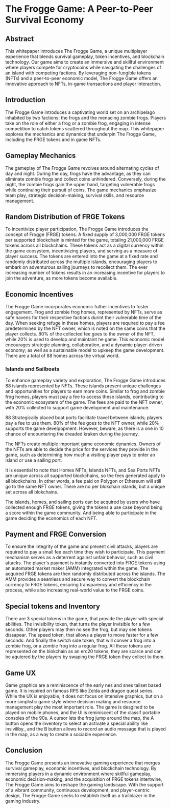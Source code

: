 # The Frogge Game: A Peer-to-Peer Survival Economy

## Abstract
This whitepaper introduces The Frogge Game, a unique multiplayer experience that blends survival gameplay, token incentives, and blockchain technology. Our game aims to create an immersive and skillful environment where players compete for cryptocoins while navigating the challenges of an island with competing factions. By leveraging non-fungible tokens (NFTs) and a peer-to-peer economic model, The Frogge Game offers an innovative approach to NFTs, in-game transactions and player interaction.

## Introduction
The Frogge Game introduces a captivating world set on an archipelago inhabited by two factions: the frogs and the menacing zombie frogs. Players take on the role of either a frog or a zombie frog, engaging in intense competition to catch tokens scattered throughout the map. This whitepaper explores the mechanics and dynamics that underpin The Frogge Game, including the FRGE tokens and in game NFTs.

## Gameplay Mechanics
The gameplay of The Frogge Game revolves around alternating cycles of day and night. During the day, frogs have the advantage, as they can eliminate zombie frogs and collect coins unhindered. Conversely, during the night, the zombie frogs gain the upper hand, targeting vulnerable frogs while continuing their pursuit of coins. The game mechanics emphasize team play, strategic decision-making, survival skills, and resource management.

## Random Distribution of FRGE Tokens
To incentivize player participation, The Frogge Game introduces the concept of Frogge (FRGE) tokens. A fixed supply of 3,000,000 FRGE tokens per supported blockchain is minted for the game, totaling 21,000,000 FRGE tokens across all blockchains. These tokens act as a digital currency within the game ecosystem, incentivizing players, and serving as a measure of player success. The tokens are entered into the game at a fixed rate and randomly distributed across the multiple islands, encouraging players to embark on adventurous sailing journeys to recollect them. The ever increasing number of tokens results in an increasing incentive for players to join the adventure, as more tokens become available. 

## Economic Incentives
The Frogge Game incorporates economic futher incentives to foster engagement. Frog and zombie frog homes, represented by NFTs, serve as safe havens for their respective factions durint their vulnerable time of the day. When seeking refuge in these homes, players are required to pay a fee predetermined by the NFT owner, which is noted on the same coins that the player collects. 80% of the collected fee goes to the owner of the NFT, while 20% is used to develop and maintaint he game. This economic model encourages strategic planning, collaboration, and a dynamic player-driven economy; as well as a sustainable model to upkeep the game development.  There are a total of 88 homes across the virtual world.

### Islands and Sailboats
To enhance gameplay variety and exploration, The Frogge Game introduces 88 islands represented by NFTs. These islands present unique challenges and opportunities for players to earn more coins. Similar to frog and zombie frog homes, players must pay a fee to access these islands, contributing to the economic ecosystem of the game. The fees are paid to the NFT owner, with 20% collected to support game development and maintenance. 

88 Strategically placed boat ports facilitate travel between islands; players pay a fee to use them. 80% of the fee goes to the NFT owner, while 20% supports the game develpopment. However, beware, as there is a one in 10 chance of encountering the dreaded kraken during the journey.

The NFTs create multiple important game economic dynamics. Owners of the NFTs are able to decide the price for the services they provide in the game, such as determining how much a visiting player pays to enter an island or use a sailing port.

It is essential to note that Homes NFTs, Islands NFTs, and Sea Ports NFTs are unique across all supported blockchains, so the fees generated apply to all blockchains. In other words, a fee paid on Polygon or Ethereum will still go to the same NFT owner. There are no per blokchain islands, but a unique set across all blokchains. 

The islands, homes, and sailing ports can be acquired by users who have collected enough FRGE tokens, giving the tokens a use case beyond being a score within the game community. And being able to participate in the game deciding the economics of each NFT.

## Payment and FRGE Conversion
To ensure the integrity of the game and prevent civil attacks, players are required to pay a small fee each time they wish to participate. This payment mechanism serves as a deterrent against unfair behavior, such as civil attacks. The player's payment is instantly converted into FRGE tokens using an automated market maker (AMM) integrated within the game. The acquired FRGE tokens are then randomly distributed across the islands. The AMM provides a seamless and secure way to convert the blockchain currency to FRGE tokens, ensuring transparency and efficiency in the process, while also increasing real-world value to the FRGE coins.

## Special tokens and Inventory
There are 3 special tokens in the game, that provide the player with special abilities. The invisibility token, that turns the player invisible for a few seconds. Other players may then no see the frog, but may see tokens dissapear. The speed token, that allows a player to move faster for a few seconds. And finally the switch side token, that will conver a frog into a zombie frog, or a zombie frog into a regular frog. All these tokens are represented on the blokchain as an erc20 tokens, they are scarce and can be aquiered by the players by swaping the FRGE token they collect to them.

## Game UX
Game graphics are a reminiscence of the early nes and snes tailset based game. It is inspired on famous RPS like Zelda and dragon quest series. While the UX is enjoyable, it does not focus on intensive graphics, but on a more simplistic game style where decision making and resource management play the most important role. The game is desgined to be played on mobile phones, and the UI is reminiscent of the classif portable consoles of the 90s. A cursor lets the frog jump around the map, the A button opens the inventory to select an activate a special ability like insiviliby., and the B button allows to record an audio message that is played in the map, as a way to create a sociable experience. 

## Conclusion
The Frogge Game presents an innovative gaming experience that merges survival gameplay, economic incentives, and blockchain technology. By immersing players in a dynamic environment where skillful gameplay, economic decision-making, and the acquisition of FRGE tokens intertwine, The Frogge Game aims to reshape the gaming landscape. With the support of a vibrant community, continuous development, and player-centric design, The Frogge Game seeks to establish itself as a trailblazer in the gaming industry.
